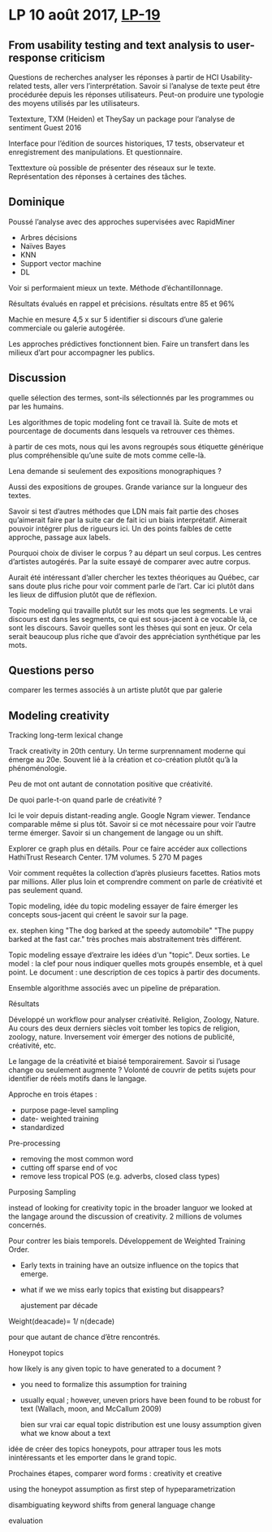 # LP 10 août 2017, [LP-19](https://www.conftool.pro/dh2017/index.php?page=browseSessions&form_session=351&presentations=show)

## From usability testing and text analysis to user-response criticism

Questions de recherches analyser les réponses à partir de HCI Usability-related tests, aller vers l’interprétation. Savoir si l’analyse de texte peut être procédurée depuis les réponses utilisateurs. Peut-on produire une typologie des moyens utilisés par les utilisateurs.

Textexture, TXM (Heiden) et TheySay un package pour l’analyse de sentiment Guest 2016

Interface pour l’édition de sources historiques, 17 tests, observateur et enregistrement des manipulations. Et questionnaire.

Texttexture où possible de présenter des réseaux sur le texte. Représentation des réponses à certaines des tâches.

## Dominique

Poussé l’analyse avec des approches supervisées avec RapidMiner

- Arbres décisions
- Naïves Bayes
- KNN
- Support vector machine
- DL

Voir si performaient mieux un texte. Méthode d’échantillonnage. 

Résultats évalués en rappel et précisions. résultats entre 85 et 96%

Machie en mesure 4,5 x sur 5 identifier si discours d’une galerie commerciale ou galerie autogérée.

Les approches prédictives fonctionnent bien. Faire un transfert dans les milieux d’art pour accompagner les publics.

## Discussion

quelle sélection des termes, sont-ils sélectionnés par les programmes ou par les humains.

Les algorithmes de topic modeling font ce travail là. Suite de mots et pourcentage de documents dans lesquels va retrouver ces thèmes.

à partir de ces mots, nous qui les avons regroupés sous étiquette générique plus compréhensible qu’une suite de mots comme celle-là.

Lena demande si seulement des expositions monographiques ? 

Aussi des expositions de groupes. Grande variance sur la longueur des textes.

Savoir si test d’autres méthodes que LDN mais fait partie des choses qu’aimerait faire par la suite car de fait ici un biais interprétatif. Aimerait pouvoir intégrer plus de rigueurs ici. Un des points faibles de cette approche, passage aux labels.

Pourquoi choix de diviser le corpus ? au départ un seul corpus. Les centres d’artistes autogérés. Par la suite essayé de comparer avec autre corpus.

Aurait été intéressant d’aller chercher les textes théoriques au Québec, car sans doute plus riche pour voir comment parle de l’art. Car ici plutôt dans les lieux de diffusion plutôt que de réflexion.

Topic modeling qui travaille plutôt sur les mots que les segments. Le vrai discours est dans les segments, ce qui est sous-jacent à ce vocable là, ce sont les discours. Savoir quelles sont les thèses qui sont en jeux. Or cela serait beaucoup plus riche que d’avoir des appréciation synthétique par les mots.

## Questions perso

comparer les termes associés à un artiste plutôt que par galerie

## Modeling creativity

Tracking long-term lexical change

Track creativity in 20th century. Un terme surprennament moderne qui émerge au 20e. Souvent lié à la création et co-création plutôt qu’à la phénoménologie.

Peu de mot ont autant de connotation positive que créativité. 

De quoi parle-t-on quand parle de créativité ? 

Ici le voir depuis distant-reading angle. Google Ngram viewer. Tendance comparable même si plus tôt. Savoir si ce mot nécessaire pour voir l’autre terme émerger. Savoir si un changement de langage ou un shift.

Explorer ce graph plus en détails. Pour ce faire accéder aux collections HathiTrust Research Center. 17M volumes. 5 270 M pages

Voir comment requêtes la collection d’après plusieurs facettes. Ratios mots par millions. Aller plus loin et comprendre comment on parle de créativité et pas seulement quand.

Topic modeling, idée du topic modeling essayer de faire émerger les concepts sous-jacent qui créent le savoir sur la page. 

ex. stephen king "The dog barked at the speedy automobile" "The puppy barked at the fast car." très proches mais abstraitement très différent.

Topic modeling essaye d’extraire les idées d‘un "topic". Deux sorties. Le model : la clef pour nous indiquer quelles mots groupés ensemble, et à quel point. Le document : une description de ces topics à partir des documents.

Ensemble algorithme associés avec un pipeline de préparation. 

Résultats 

Développé un workflow pour analyser créativité. Religion, Zoology, Nature. Au cours des deux derniers siècles voit tomber les topics de religion, zoology, nature. Inversement voir émerger des notions de publicité, créativité, etc.

Le langage de la créativité et biaisé temporairement. Savoir si l’usage change ou seulement augmente ? Volonté de couvrir de petits sujets pour identifier de réels motifs dans le langage.

Approche en trois étapes :

- purpose page-level sampling
- date- weighted training
- standardized

Pre-processing

- removing the most common word
- cutting off sparse end of voc
- remove less tropical POS (e.g. adverbs, closed class types)

Purposing Sampling

instead of looking for creativity topic in the broader languor we looked at the langage around the discussion of creativity. 2 millions de volumes concernés.

Pour contrer les biais temporels. Développement de Weighted Training Order.

- Early texts in training have an outsize influence on the topics that emerge.

- what if we we miss early topics that existing but disappears?

  ajustement par décade

Weight(deacade)= 1/ n(decade)

pour que autant de chance d’être rencontrés.

Honeypot topics

how likely is any given topic to have generated to a document ?

- you need to formalize this assumption for training

- usually equal ; however, uneven priors have been found to be robust for text (Wallach, moon, and McCallum 2009)

  bien sur vrai car equal topic distribution est une lousy assumption given what we know about a text

idée de créer des topics honeypots, pour attraper tous les mots inintéressants et les emporter dans le grand topic.

Prochaines étapes, comparer word forms : creativity et creative

using the honeypot assumption as first step of hypeparametrization

disambiguating keyword shifts from general language change

evaluation

